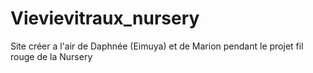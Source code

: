 # Vievievitraux_nursery
Site créer a l'air de Daphnée (Eimuya) et de Marion pendant le projet fil rouge de la Nursery
